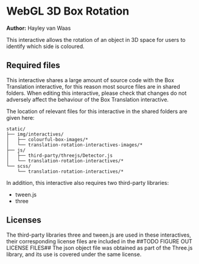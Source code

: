 # WebGL 3D Box Rotation

**Author:** Hayley van Waas

This interactive allows the rotation of an object in 3D space for users to identify which side is coloured.

## Required files

This interactive shares a large amount of source code with the Box Translation interactive, for this reason most source files are in shared folders. When editing this interactive, please check that changes do not adversely affect the behaviour of the Box Translation interactive.

The location of relevant files for this interactive in the shared folders are given here:

    static/
    ├── img/interactives/
    │   ├── colourful-box-images/*
    │   └── translation-rotation-interactives-images/*
    ├── js/
    │   ├── third-party/threejs/Detector.js
    │   └── translation-rotation-interactives/*
    └── scss/
        └── translation-rotation-interactives/*

In addition, this interactive also requires two third-party libraries:

- tween.js
- three

## Licenses
The third-party libraries three and tween.js are used in these interactives, their corresponding license files are included in the ##TODO FIGURE OUT LICENSE FILES##
The json object file was obtained as part of the Three.js library, and its use is covered under the same license.
